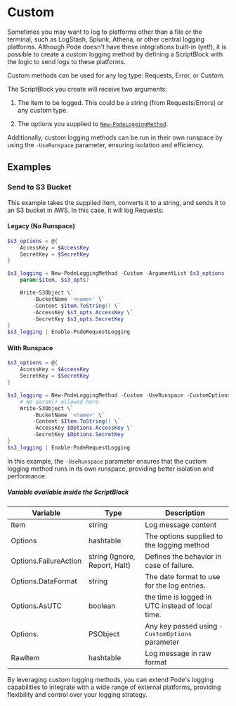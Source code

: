 # Custom

Sometimes you may want to log to platforms other than a file or the terminal, such as LogStash, Splunk, Athena, or other central logging platforms. Although Pode doesn't have these integrations built-in (yet!), it is possible to create a custom logging method by defining a ScriptBlock with the logic to send logs to these platforms.

Custom methods can be used for any log type: Requests, Error, or Custom.

The ScriptBlock you create will receive two arguments:

1. The item to be logged. This could be a string (from Requests/Errors) or any custom type.

2. The options you supplied to [`New-PodeLoggingMethod`](../../../../Functions/Logging/New-PodeLoggingMethod).

Additionally, custom logging methods can be run in their own runspace by using the `-UseRunspace` parameter, ensuring isolation and efficiency.

## Examples

### Send to S3 Bucket

This example takes the supplied item, converts it to a string, and sends it to an S3 bucket in AWS. In this case, it will log Requests:

#### Legacy (No Runspace)
```powershell
$s3_options = @{
    AccessKey = $AccessKey
    SecretKey = $SecretKey
}

$s3_logging = New-PodeLoggingMethod -Custom -ArgumentList $s3_options -ScriptBlock {
    param($item, $s3_opts)

    Write-S3Object \`
        -BucketName '<name>' \`
        -Content $item.ToString() \`
        -AccessKey $s3_opts.AccessKey \`
        -SecretKey $s3_opts.SecretKey
}
$s3_logging | Enable-PodeRequestLogging
```


#### With Runspace

```powershell
$s3_options = @{
    AccessKey = $AccessKey
    SecretKey = $SecretKey
}

$s3_logging = New-PodeLoggingMethod -Custom -UseRunspace -CustomOptions $s3_options -ScriptBlock {
    # No param() allowed here
    Write-S3Object \`
        -BucketName '<name>' \`
        -Content $Item.ToString() \`
        -AccessKey $Options.AccessKey \`
        -SecretKey $Options.SecretKey
}
$s3_logging | Enable-PodeRequestLogging
```


In this example, the `-UseRunspace` parameter ensures that the custom logging method runs in its own runspace, providing better isolation and performance.

##### Variable available inside the ScriptBlock

| Variable                | Type                          | Description                                      |
| ----------------------- | ----------------------------- | ------------------------------------------------ |
| Item                    | string                        | Log message content                              |
| Options                 | hashtable                     | The options supplied to the logging method       |
| Options.FailureAction   | string (Ignore, Report, Halt) | Defines the behavior in case of failure.         |
| Options.DataFormat      | string                        | The date format to use for the log entries.      |
| Options.AsUTC           | boolean                       | the time is logged in UTC instead of local time. |
| Options.<CustomOptions> | PSObject                      | Any key passed using `-CustomOptions` parameter  |
| RawItem                 | hashtable                     | Log message in raw format                        |


By leveraging custom logging methods, you can extend Pode's logging capabilities to integrate with a wide range of external platforms, providing flexibility and control over your logging strategy.